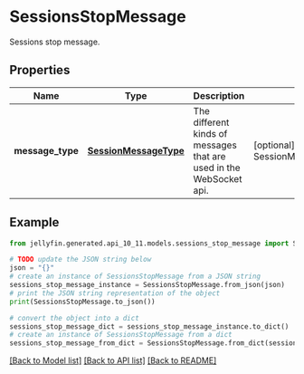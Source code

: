 # SessionsStopMessage

Sessions stop message.

## Properties

Name | Type | Description | Notes
------------ | ------------- | ------------- | -------------
**message_type** | [**SessionMessageType**](SessionMessageType.md) | The different kinds of messages that are used in the WebSocket api. | [optional] [readonly] [default to SessionMessageType.SESSIONSSTOP]

## Example

```python
from jellyfin.generated.api_10_11.models.sessions_stop_message import SessionsStopMessage

# TODO update the JSON string below
json = "{}"
# create an instance of SessionsStopMessage from a JSON string
sessions_stop_message_instance = SessionsStopMessage.from_json(json)
# print the JSON string representation of the object
print(SessionsStopMessage.to_json())

# convert the object into a dict
sessions_stop_message_dict = sessions_stop_message_instance.to_dict()
# create an instance of SessionsStopMessage from a dict
sessions_stop_message_from_dict = SessionsStopMessage.from_dict(sessions_stop_message_dict)
```
[[Back to Model list]](README.md#documentation-for-models) [[Back to API list]](README.md#documentation-for-api-endpoints) [[Back to README]](README.md)


